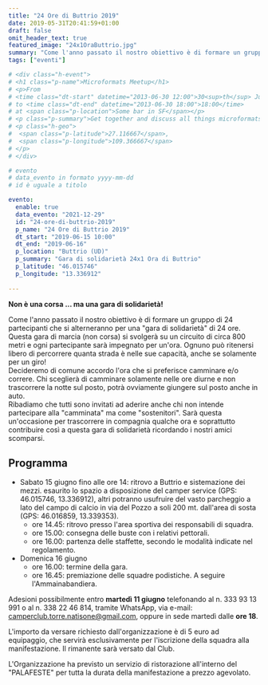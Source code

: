 ```yaml
---
title: "24 Ore di Buttrio 2019"
date: 2019-05-31T20:41:59+01:00
draft: false
omit_header_text: true
featured_image: "24x1OraButtrio.jpg"
summary: "Come l'anno passato il nostro obiettivo è di formare un gruppo di 24 partecipanti ..."
tags: ["eventi"]

# <div class="h-event">
# <h1 class="p-name">Microformats Meetup</h1>
# <p>From 
# <time class="dt-start" datetime="2013-06-30 12:00">30<sup>th</sup> June 2013, 12:00</time>
# to <time class="dt-end" datetime="2013-06-30 18:00">18:00</time>
# at <span class="p-location">Some bar in SF</span></p>
# <p class="p-summary">Get together and discuss all things microformats-related.</p>
# <p class="h-geo">
#  <span class="p-latitude">27.116667</span>,
#  <span class="p-longitude">109.366667</span>
# </p>
# </div>

# evento 
# data_evento in formato yyyy-mm-dd
# id è uguale a titolo

evento:
  enable: true
  data_evento: "2021-12-29"
  id: "24-ore-di-buttrio-2019"
  p_name: "24 Ore di Buttrio 2019"
  dt_start: "2019-06-15 10:00"
  dt_end: "2019-06-16"
  p_location: "Buttrio (UD)"
  p_summary: "Gara di solidarietà 24x1 Ora di Buttrio"
  p_latitude: "46.015746"
  p_longitude: "13.336912"
  
---
```


**Non è una corsa ... ma una gara di solidarietà!**

Come l'anno passato il nostro obiettivo è di formare un gruppo di 24 partecipanti che si alterneranno per una "gara di solidarietà" di 24 ore.   Questa gara di marcia (non corsa) si svolgerà su un circuito di circa 800 metri e ogni partecipante sarà impegnato per un'ora. Ognuno può ritenersi libero di percorrere quanta strada è nelle sue capacità, anche se solamente per un giro!  
Decideremo di comune accordo l'ora che si preferisce camminare e/o correre. Chi sceglierà di camminare solamente nelle ore diurne e non trascorrere la notte sul posto, potrà ovviamente giungere sul posto anche in auto.  
Ribadiamo che tutti sono invitati ad aderire anche chi non intende partecipare alla "camminata" ma come "sostenitori". Sarà questa un'occasione per trascorrere in compagnia qualche ora e soprattutto contribuire così a questa gara di solidarietà ricordando i nostri amici scomparsi.  

## Programma

- Sabato 15 giugno
fino alle ore 14: ritrovo a Buttrio e sistemazione dei mezzi. esaurito lo spazio a disposizione del camper service (GPS: 46.015746, 13.336912), altri potranno usufruire del vasto parcheggio a lato del campo di calcio in via del Pozzo a soli 200 mt. dall'area di sosta (GPS: 46.016859, 13.339353).
  - ore 14.45: ritrovo presso l'area sportiva dei responsabili di squadra.
  - ore 15.00: consegna delle buste con i relativi pettorali.
  - ore 16.00: partenza delle staffette, secondo le modalità indicate nel regolamento.
- Domenica 16 giugno
  - ore 16.00: termine della gara.
  - ore 16.45: premiazione delle squadre podistiche. A seguire l'Ammainabandiera.

Adesioni possibilmente entro **martedì 11 giugno** telefonando al n. 333 93 13 991 o al n. 338 22 46 814, tramite WhatsApp, via e-mail: camperclub.torre.natisone@gmail.com, oppure in sede martedì dalle **ore 18**.

L'importo da versare richiesto dall'organizzazione è di 5 euro ad equipaggio, che servirà esclusivamente per l'iscrizione della squadra alla manifestazione. Il rimanente sarà versato dal Club.

L'Organizzazione ha previsto un servizio di ristorazione all'interno del "PALAFESTE" per tutta la durata della manifestazione a prezzo agevolato.